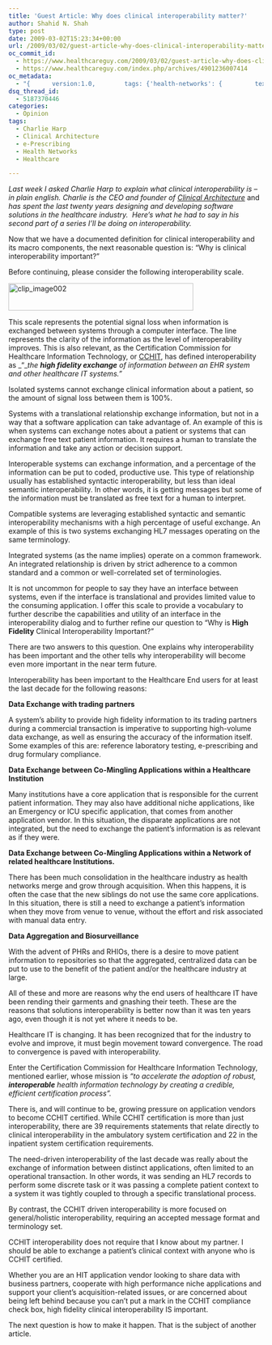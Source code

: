 ```yaml
---
title: 'Guest Article: Why does clinical interoperability matter?'
author: Shahid N. Shah
type: post
date: 2009-03-02T15:23:34+00:00
url: /2009/03/02/guest-article-why-does-clinical-interoperability-matter/
oc_commit_id:
  - https://www.healthcareguy.com/2009/03/02/guest-article-why-does-clinical-interoperability-matter/1478770456
  - https://www.healthcareguy.com/index.php/archives/4901236007414
oc_metadata:
  - "{		version:1.0,		tags: {'health-networks': {			text:'health networks',			slug:'health-networks',			source:{			url:'http://d.opencalais.com/genericHasher-1/14cf4813-11d1-311c-9a77-8a6ba3eb0510',			type:{			url:'http://s.opencalais.com/1/type/em/e/IndustryTerm',			iconURL:'',			name:'IndustryTerm'		},			name:'health networks',			nInstances:1		},			bucketName:'current'		},'healthcare': {			text:'healthcare',			slug:'healthcare',			source:{			url:'http://d.opencalais.com/genericHasher-1/456f7843-b46a-3245-b537-49661db4c976',			type:{			url:'http://s.opencalais.com/1/type/em/e/IndustryTerm',			iconURL:'',			name:'IndustryTerm'		},			name:'healthcare',			nInstances:1		},			bucketName:'current'		},'charlie-harp': {			text:'Charlie Harp',			slug:'charlie-harp',			source:{			url:'http://d.opencalais.com/pershash-1/117c9b2f-abee-3e71-b331-037ac4afcf09',			type:{			url:'http://s.opencalais.com/1/type/em/e/Person',			iconURL:'',			name:'Person'		},			name:'Charlie Harp',			nInstances:1		},			bucketName:'current'		},'clinical-architecture': {			text:'Clinical Architecture',			slug:'clinical-architecture',			source:{			url:'http://d.opencalais.com/comphash-1/da093f3f-33fe-3198-a388-8eb65e956173',			type:{			url:'http://s.opencalais.com/1/type/em/e/Company',			iconURL:'',			name:'Company'		},			name:'Clinical Architecture',			nInstances:1		},			bucketName:'current'		},'e-prescribing': {			text:'e-prescribing',			slug:'e-prescribing',			source:{			url:'http://d.opencalais.com/genericHasher-1/2cc9727f-67cc-3517-abb7-ca05212e95a6',			type:{			url:'http://s.opencalais.com/1/type/em/e/IndustryTerm',			iconURL:'',			name:'IndustryTerm'		},			name:'e-prescribing',			nInstances:1		},			bucketName:'current'		}}	}"
dsq_thread_id:
  - 5187370446
categories:
  - Opinion
tags:
  - Charlie Harp
  - Clinical Architecture
  - e-Prescribing
  - Health Networks
  - Healthcare

---
```

_Last week I asked Charlie Harp to explain what clinical interoperability is – in plain english. Charlie is the CEO and founder of_ [_Clinical Architecture_][1] and _has spent the last twenty years designing and developing software solutions in the healthcare industry.  Here’s what he had to say in his second part of a series I’ll be doing on interoperability._

Now that we have a documented definition for clinical interoperability and its macro components, the next reasonable question is: “Why is clinical interoperability important?”

Before continuing, please consider the following interoperability scale.

[<img style="border: 0pt none; display: inline;" title="clip_image002" src="http://healthcareguy.blueserf.com/uploads/2009/03/clip-image002-thumb.jpg" border="0" alt="clip_image002" width="365" height="54" />][2]

This scale represents the potential signal loss when information is exchanged between systems through a computer interface. The line represents the clarity of the information as the level of interoperability improves. This is also relevant, as the Certification Commission for Healthcare Information Technology, or [CCHIT][3], has defined interoperability as _“__the **high fidelity exchange** of information between an EHR system and other healthcare IT systems.”_

Isolated systems cannot exchange clinical information about a patient, so the amount of signal loss between them is 100%.

Systems with a translational relationship exchange information, but not in a way that a software application can take advantage of. An example of this is when systems can exchange notes about a patient or systems that can exchange free text patient information. It requires a human to translate the information and take any action or decision support.

Interoperable systems can exchange information, and a percentage of the information can be put to coded, productive use. This type of relationship usually has established syntactic interoperability, but less than ideal semantic interoperability. In other words, it is getting messages but some of the information must be translated as free text for a human to interpret.

Compatible systems are leveraging established syntactic and semantic interoperability mechanisms with a high percentage of useful exchange. An example of this is two systems exchanging HL7 messages operating on the same terminology.

Integrated systems (as the name implies) operate on a common framework. An integrated relationship is driven by strict adherence to a common standard and a common or well-correlated set of terminologies.

It is not uncommon for people to say they have an interface between systems, even if the interface is translational and provides limited value to the consuming application. I offer this scale to provide a vocabulary to further describe the capabilities and utility of an interface in the interoperability dialog and to further refine our question to “Why is **High Fidelity** Clinical Interoperability Important?”

There are two answers to this question. One explains why interoperability has been important and the other tells why interoperability will become even more important in the near term future.

Interoperability has been important to the Healthcare End users for at least the last decade for the following reasons:

**Data Exchange with trading partners**

A system’s ability to provide high fidelity information to its trading partners during a commercial transaction is imperative to supporting high-volume data exchange, as well as ensuring the accuracy of the information itself. Some examples of this are: reference laboratory testing, e-prescribing and drug formulary compliance.

**Data Exchange between Co-Mingling Applications within a Healthcare Institution**

Many institutions have a core application that is responsible for the current patient information. They may also have additional niche applications, like an Emergency or ICU specific application, that comes from another application vendor. In this situation, the disparate applications are not integrated, but the need to exchange the patient’s information is as relevant as if they were.

**Data Exchange between Co-Mingling Applications within a Network of related healthcare Institutions.**

There has been much consolidation in the healthcare industry as health networks merge and grow through acquisition. When this happens, it is often the case that the new siblings do not use the same core applications. In this situation, there is still a need to exchange a patient’s information when they move from venue to venue, without the effort and risk associated with manual data entry.

**Data Aggregation and Biosurveillance**

With the advent of PHRs and RHIOs, there is a desire to move patient information to repositories so that the aggregated, centralized data can be put to use to the benefit of the patient and/or the healthcare industry at large.

All of these and more are reasons why the end users of healthcare IT have been rending their garments and gnashing their teeth. These are the reasons that solutions interoperability is better now than it was ten years ago, even though it is not yet where it needs to be.

Healthcare IT is changing. It has been recognized that for the industry to evolve and improve, it must begin movement toward convergence. The road to convergence is paved with interoperability.

Enter the Certification Commission for Healthcare Information Technology, mentioned earlier, whose mission is _“to accelerate the adoption of robust, **interoperable** health information technology by creating a credible, efficient certification process”._

There is, and will continue to be, growing pressure on application vendors to become CCHIT certified. While CCHIT certification is more than just interoperability, there are 39 requirements statements that relate directly to clinical interoperability in the ambulatory system certification and 22 in the inpatient system certification requirements.

The need-driven interoperability of the last decade was really about the exchange of information between distinct applications, often limited to an operational transaction. In other words, it was sending an HL7 records to perform some discrete task or it was passing a complete patient context to a system it was tightly coupled to through a specific translational process.

By contrast, the CCHIT driven interoperability is more focused on general/holistic interoperability, requiring an accepted message format and terminology set.

CCHIT interoperability does not require that I know about my partner. I should be able to exchange a patient’s clinical context with anyone who is CCHIT certified.

Whether you are an HIT application vendor looking to share data with business partners, cooperate with high performance niche applications and support your client’s acquisition-related issues, or are concerned about being left behind because you can’t put a mark in the CCHIT compliance check box, high fidelity clinical interoperability IS important.

The next question is how to make it happen. That is the subject of another article.

 [1]: http://www.clinicalarchitecture.com/
 [2]: http://healthcareguy.blueserf.com/uploads/2009/03/clip-image002.jpg
 [3]: http://www.cchit.org
